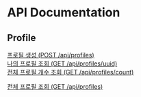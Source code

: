 # API Documentation

## Profile

[프로필 생성 (POST /api/profiles)](profile/create_profile.md)  
[나의 프로필 조회 (GET /api/profiles/uuid)](profile/get_profile_uuid.md)  
[전체 프로필 개수 조회 (GET /api/profiles/count)](profile/count_profile.md)  


[전체 프로필 조회 (GET /api/profiles)](profile/get_all_profile_for_admin.md)  
